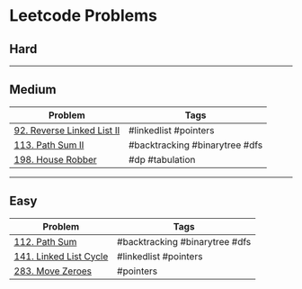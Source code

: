 # Leetcode Problems

## Hard

---

## Medium

| Problem                          | Tags                           |
| -------------------------------- | ------------------------------ |
| [92. Reverse Linked List II][92] | #linkedlist #pointers          |
| [113. Path Sum II][113]          | #backtracking #binarytree #dfs |
| [198. House Robber][198]         | #dp #tabulation                |

---

## Easy

| Problem                       | Tags                           |
| ----------------------------- | ------------------------------ |
| [112. Path Sum][112]          | #backtracking #binarytree #dfs |
| [141. Linked List Cycle][141] | #linkedlist #pointers          |
| [283. Move Zeroes][283]       | #pointers                      |

[92]: https://github.com/mkellydevv/data-structures-and-algorithms/blob/master/leetcode/medium/92.js
[112]: https://github.com/mkellydevv/data-structures-and-algorithms/blob/master/leetcode/easy/112.js
[113]: https://github.com/mkellydevv/data-structures-and-algorithms/blob/master/leetcode/medium/113.js
[141]: https://github.com/mkellydevv/data-structures-and-algorithms/blob/master/leetcode/easy/141.js
[283]: https://github.com/mkellydevv/data-structures-and-algorithms/blob/master/leetcode/easy/283.js
[198]: https://github.com/mkellydevv/data-structures-and-algorithms/blob/master/leetcode/medium/198.js
